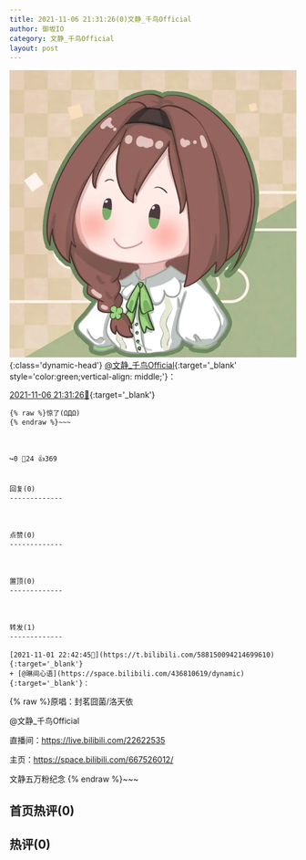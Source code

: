 ```yaml
---
title: 2021-11-06 21:31:26(0)文静_千鸟Official
author: 御坂IO
category: 文静_千鸟Official
layout: post
---
```


![img](/images/ac7482ed1b9a7f203dc68c0c4a77c488a27b108a.jpg){:class='dynamic-head'}
[@文静_千鸟Official](https://space.bilibili.com/667526012/dynamic){:target='_blank' style='color:green;vertical-align: middle;'}：

[2021-11-06 21:31:26🔗](https://t.bilibili.com/589987141922417232){:target='_blank'}

~~~
{% raw %}惊了(ΩДΩ)
{% endraw %}~~~



↪️0 💬24 👍369


回复(0)
-------------



点赞(0)
-------------



置顶(0)
-------------



转发(1)
-------------

[2021-11-01 22:42:45🔗](https://t.bilibili.com/588150094214699610){:target='_blank'}
+ [@琳间心语](https://space.bilibili.com/436810619/dynamic){:target='_blank'}：
~~~
{% raw %}原唱：封茗囧菌/洛天依

@文静_千鸟Official  

直播间：https://live.bilibili.com/22622535

主页：https://space.bilibili.com/667526012/

文静五万粉纪念
{% endraw %}~~~






首页热评(0)
-------------



热评(0)
-------------



